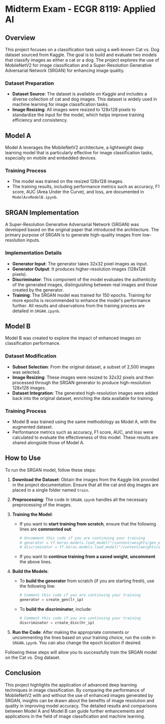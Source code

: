 # Midterm Exam - ECGR 8119: Applied AI

## Overview
This project focuses on a classification task using a well-known Cat vs. Dog dataset sourced from Kaggle. The goal is to build and evaluate two models that classify images as either a cat or a dog. The project explores the use of MobileNetV2 for image classification and a Super-Resolution Generative Adversarial Network (SRGAN) for enhancing image quality.

### Dataset Preparation
- **Dataset Source**: The dataset is available on Kaggle and includes a diverse collection of cat and dog images. This dataset is widely used in machine learning for image classification tasks.
- **Image Resizing**: All images were resized to 128x128 pixels to standardize the input for the model, which helps improve training efficiency and consistency.

## Model A
Model A leverages the MobileNetV2 architecture, a lightweight deep learning model that is particularly effective for image classification tasks, especially on mobile and embedded devices. 

### Training Process
- The model was trained on the resized 128x128 images.
- The training results, including performance metrics such as accuracy, F1 score, AUC (Area Under the Curve), and loss, are documented in `ModelAvsModelB.ipynb`. 

## SRGAN Implementation
A Super-Resolution Generative Adversarial Network (SRGAN) was developed based on the original paper that introduced the architecture. The primary purpose of SRGAN is to generate high-quality images from low-resolution inputs.

### Implementation Details
- **Generator Input**: The generator takes 32x32 pixel images as input. 
- **Generator Output**: It produces higher-resolution images (128x128 pixels).
- **Discriminator**: This component of the model evaluates the authenticity of the generated images, distinguishing between real images and those created by the generator.
- **Training**: The SRGAN model was trained for 150 epochs. Training for more epochs is recommended to enhance the model's performance further. All results and observations from the training process are detailed in `SRGAN.ipynb`.

## Model B
Model B was created to explore the impact of enhanced images on classification performance. 

### Dataset Modification
- **Subset Selection**: From the original dataset, a subset of 2,500 images was selected.
- **Image Resizing**: These images were resized to 32x32 pixels and then processed through the SRGAN generator to produce high-resolution 128x128 images.
- **Dataset Integration**: The generated high-resolution images were added back into the original dataset, enriching the data available for training.

### Training Process
- Model B was trained using the same methodology as Model A, with the augmented dataset.
- Performance metrics such as accuracy, F1 score, AUC, and loss were calculated to evaluate the effectiveness of this model. These results are shared alongside those of Model A.

## How to Use

To run the SRGAN model, follow these steps:

1. **Download the Dataset**: Obtain the images from the Kaggle link provided in the project documentation. Ensure that all the cat and dog images are placed in a single folder named `train`.

2. **Preprocessing**: The code in `SRGAN.ipynb` handles all the necessary preprocessing of the images. 

3. **Training the Model**:
   - If you want to **start training from scratch**, ensure that the following lines are **commented out**:
     ```python
     # Uncomment this code if you are continuing your training
     # generator = tf.keras.models.load_model("/content/weights/gen_e_146.keras")
     # discriminator = tf.keras.models.load_model("/content/weights/disc_e_146.keras")
     ```
   - If you want to **continue training from a saved weight**, **uncomment** the above lines.

4. **Build the Models**:
   - To **build the generator** from scratch (if you are starting fresh), use the following line:
     ```python
     # Comment this code if you are continuing your training
     generator = create_gen(lr_ip)
     ```
   - To **build the discriminator**, include:
     ```python
     # Comment this code if you are continuing your training
     discriminator = create_disc(hr_ip)
     ```

5. **Run the Code**: After making the appropriate comments or uncommenting the lines based on your training choice, run the code in `SRGAN.ipynb`. You can also change the epoch location if desired.

Following these steps will allow you to successfully train the SRGAN model on the Cat vs. Dog dataset.

## Conclusion
This project highlights the application of advanced deep learning techniques in image classification. By comparing the performance of MobileNetV2 with and without the use of enhanced images generated by SRGAN, insights can be drawn about the benefits of image resolution and quality in improving model accuracy. The detailed results and comparisons between Model A and Model B can guide further enhancements and applications in the field of image classification and machine learning.
